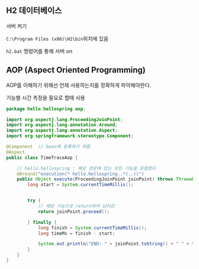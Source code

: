 ## H2 데이터베이스

서버 켜기

`C:\Program Files (x86)\H2\bin`위치에 있음

`h2.bat` 명령어를 통해 서버 on



## AOP (Aspect Oriented Programming)

AOP를 이해하기 위해선 언제 사용하는지를 정확하게 파악해야한다.

기능별 시간 측정을 필요로 할때 사용



```java
package hello.hellospring.aop;

import org.aspectj.lang.ProceedingJoinPoint;
import org.aspectj.lang.annotation.Around;
import org.aspectj.lang.annotation.Aspect;
import org.springframework.stereotype.Component;

@Component  // bean에 등록하기 위함
@Aspect
public class TimeTraceAop {

    // hello.hellospring : 해당 경로에 있는 모든 기능을 포함한다
    @Around("execution(* hello.hellospring..*(..))")
    public Object execute(ProceedingJoinPoint joinPoint) throws Throwable {
        long start = System.currentTimeMillis();


        try {
            // 해당 기능으로 return하여 넘어감
            return joinPoint.proceed();

        } finally {
            long finish = System.currentTimeMillis();
            long timeMs = finish - start;

            System.out.println("END: " + joinPoint.toString() + " " + timeMs + "ms");
        }
    }
}
```



